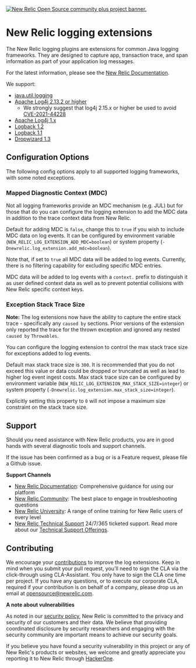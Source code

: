 <a href="https://opensource.newrelic.com/oss-category/#community-plus"><picture><source media="(prefers-color-scheme: dark)" srcset="https://github.com/newrelic/opensource-website/raw/main/src/images/categories/dark/Community_Plus.png"><source media="(prefers-color-scheme: light)" srcset="https://github.com/newrelic/opensource-website/raw/main/src/images/categories/Community_Plus.png"><img alt="New Relic Open Source community plus project banner." src="https://github.com/newrelic/opensource-website/raw/main/src/images/categories/Community_Plus.png"></picture></a>


# New Relic logging extensions

The New Relic logging plugins are extensions for common Java logging frameworks. They are designed to capture app,
transaction trace, and span information as part of your application log messages.

For the latest information, please see the [New Relic Documentation](https://docs.newrelic.com/docs/logs/new-relic-logs/enable-logs-context/enable-logs-context-java).

We support:

* [java.util.logging](jul/README.md)
* [Apache Log4j 2.13.2 or higher](log4j2/README.md)
  * We strongly suggest that log4j 2.15.x or higher be used to avoid [CVE-2021-44228](https://nvd.nist.gov/vuln/detail/CVE-2021-44228)
* [Apache Log4j 1.x](log4j1/README.md)
* [Logback 1.2](logback/README.md)
* [Logback 1.1](logback11/README.md)
* [Dropwizard 1.3](dropwizard/README.md)

## Configuration Options
The following config options apply to all supported logging frameworks, with some noted exceptions.

### Mapped Diagnostic Context (MDC)
Not all logging frameworks provide an MDC mechanism (e.g. JUL) but for those that do you can configure
the logging extension to add the MDC data in addition to the trace context data from New Relic.

Default for adding MDC is `false`, change this to `true` if you wish to include MDC data on log events. It can be configured by
environment variable (`NEW_RELIC_LOG_EXTENSION_ADD_MDC=boolean`) or system property (`-Dnewrelic.log_extension.add_mdc=boolean`).

Note that, if set to `true` all MDC data will be added to log events. Currently, there is no filtering capability for excluding specific MDC entries.

MDC data will be added to log events with a `context.` prefix to distinguish it as user defined context data as well as to prevent potential
collisions with New Relic specific context keys.

### Exception Stack Trace Size
**Note:** The log extensions now have the ability to capture the entire stack trace - specifically any `caused by` sections.
Prior versions of the extension only reported the trace for the thrown exception and ignored any nested `caused by` `Throwables`.

You can configure the logging extension to control the max stack trace size for exceptions added to log events.

Default max stack trace size is `300`. It is recommended that you do not exceed this value or data could be dropped or truncated as well as
lead to higher log event ingest costs. Max stack trace size can be configured by environment variable (`NEW_RELIC_LOG_EXTENSION_MAX_STACK_SIZE=integer`)
or system property (`-Dnewrelic.log_extension.max_stack_size=integer`).

Explicitly setting this property to `0` will not impose a maximum size constraint on the stack trace size.

## Support

Should you need assistance with New Relic products, you are in good hands with several diagnostic tools and support channels.

If the issue has been confirmed as a bug or is a Feature request, please file a Github issue.

**Support Channels**

* [New Relic Documentation](https://docs.newrelic.com/docs/logs/enable-log-management-new-relic/logs-context-java/configure-logs-context-java): Comprehensive guidance for using our platform
* [New Relic Community](https://forum.newrelic.com/s/?c__tags=%5B%7B%22id%22%3A%22a9P8W0000004KTNUA2%22%2C%22isCustomImage%22%3Afalse%2C%22sObjectType%22%3A%22Tag__c%22%2C%22subtitle%22%3A%22%22%2C%22title%22%3A%22logs-in-context%22%2C%22titleFormatted%22%3A%22%3Cstrong%3Elogs%3C%2Fstrong%3E-in-context%22%2C%22subtitleFormatted%22%3A%22%22%2C%22icon%22%3A%22standard%3Adefault%22%7D%5D): The best place to engage in troubleshooting questions
* [New Relic University](https://learn.newrelic.com/): A range of online training for New Relic users of every level
* [New Relic Technical Support](https://support.newrelic.com/) 24/7/365 ticketed support. Read more about our [Technical Support Offerings](https://docs.newrelic.com/docs/licenses/license-information/general-usage-licenses/support-plan). 

## Contributing

We encourage your [contributions](CONTRIBUTING.md) to improve the log extensions. Keep in mind when you submit your pull request, you'll need to sign the CLA via the click-through using CLA-Assistant. You only have to sign the CLA one time per project.
If you have any questions, or to execute our corporate CLA, required if your contribution is on behalf of a company, please drop us an email at opensource@newrelic.com.

**A note about vulnerabilities**

As noted in our [security policy](https://github.com/newrelic/java-log-extensions/security/policy), New Relic is committed to the privacy and security of our customers and their data. We believe that providing coordinated disclosure by security researchers and engaging with the security community are important means to achieve our security goals.

If you believe you have found a security vulnerability in this project or any of New Relic's products or websites, we welcome and greatly appreciate you reporting it to New Relic through [HackerOne](https://hackerone.com/newrelic).
